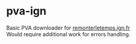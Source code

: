 # pva-ign

Basic PVA downloader for [remonterletemps.ign.fr](https://remonterletemps.ign.fr)\
Would require additional work for errors handling. 
